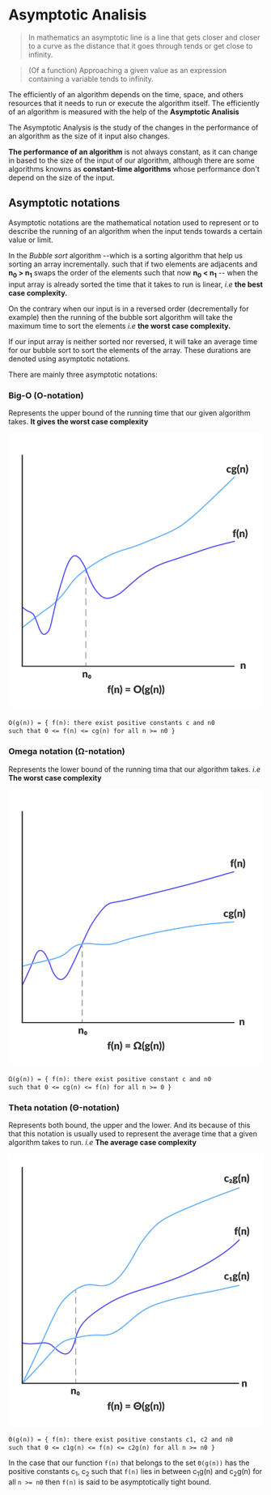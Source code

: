 # Asymptotic Analisis

> In mathematics an asymptotic line is a line that gets closer and closer to a curve as the distance that it goes through tends or get close to infinity.

> (Of a function) Approaching a given value as an expression containing a variable tends to infinity.

 The efficiently of an algorithm depends on the time, space, and others resources that it needs to run or execute the algorithm itself. The efficiently of an algorithm is measured with the help of the **Asymptotic Analisis**
 
 The Asymptotic Analysis is the study of the changes in the performance of an algorithm as the size of it input also changes.
 
 **The performance of an algorithm** is not always constant, as it can change in based to the size of the input of our algorithm, although there are some algorithms knowns as **constant-time algorithms** whose performance don't depend on the size of the input.

## Asymptotic notations
 Asymptotic notations are the mathematical notation used to represent or to describe the running of an algorithm when the input tends towards a certain value or limit.
 
 In the *Bubble sort* algorithm --which is a sorting algorithm that help us sorting an array incrementally. 		such that if two elements are adjacents and  **n<sub>0</sub> > n<sub>1<sub>** swaps the order of the elements such that now **n<sub>0</sub> < n<sub>1</sub>** -- when the input array is already sorted the time that it takes to run is linear, *i.e* **the best case complexity.**
 
 On the contrary when our input is in a reversed order (decrementally for example) then the running of the bubble sort algorithm will take the maximum time to sort the elements *i.e* **the worst case complexity.**
 
 If our input array is neither sorted nor reversed, it will take an average time for our bubble sort to sort the elements of the array. These durations are denoted using asymptotic notations.
 
 There are mainly three asymptotic notations:
### Big-O (O-notation)
 Represents the upper bound of the running time that our given algorithm takes. **It gives the worst case complexity**
 
 ![Big-O](../img/big0.webp)
 
 ```
 O(g(n)) = { f(n): there exist positive constants c and n0 
such that 0 <= f(n) <= cg(n) for all n >= n0 }
 ```
### Omega notation (Ω-notation)
 Represents the lower bound of the running tima that our algorithm takes. *i.e* **The worst case complexity**
 
 ![Omega Notation](../img/omega.webp)

 ```
 Ω(g(n)) = { f(n): there exist positive constant c and n0
 such that 0 <= cg(n) <= f(n) for all n >= 0 }
 ```
### Theta notation (Θ-notation)
 Represents both bound, the upper and the lower. And its because of this that this notation is usually used to represent the average time that a given algorithm takes to run. *i.e* **The average case complexity**
 
 
 ![Theta Notation](../img/theta.webp)


```
Θ(g(n)) = { f(n): there exist positive constants c1, c2 and n0
such that 0 <= c1g(n) <= f(n) <= c2g(n) for all n >= n0 }
```

 In the case that our function `f(n)` that belongs to the set `Θ(g(n))` has the positive constants c<sub>1</sub>, c<sub>2</sub> such that `f(n)` lies in between c<sub>1</sub>g(n) and c<sub>2</sub>g(n) for all `n >= n0` then `f(n)` is said to be asymptotically tight bound.